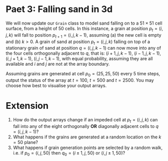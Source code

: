 # Paet 3: Falling sand in 3d
We will now update our `Grain` class to model sand falling on to a $51 \times 51$ cell surface, from a height of $50$ cells. In this instance, a grain at position $p_t=(i, j, k)$ will fall to position $p_{t+1} = (i, j, k-1)$, assuming (a) the new cell is empty and (b) $k > 0$. A grain of sand at position $p_t=(i,j,k)$ falling on top of a stationary grain of sand at position $q=(i,j,k-1)$ can now move into any of the four cells orthogonally adjacent to $q$, that is: $(i+1,j,k-1)$, $(i-1, j, k-1)$, $(i, j+1, k-1)$, $(i, j-1, k-1)$, with equal probability, assuming they are all available and $i$ and $j$ are not at the array boundary.  

Assuming grains are generated at cell $p_0=(25, 25, 50)$ every 5 time steps, output the status of the array at $t=100$, $t=500$ and $t=2500$. You may choose how best to visualise your output arrays.

# Extension
1. How do the output arrays change if an impeded cell at $p_t = (i,j,k)$ can fall into any of the eight orthogonally **OR** diagonally adjacent cells to $q=(i,j,k-1)$?
2. What happens if the grains are generated at a random location on the $k=50$ plane?
3. What happens if grain generation points are selected by a random walk, i.e. if $p_0 = (i,j,50)$ then $q_0 = (i \pm 1, j, 50)$ or $(i, j \pm1, 50)$?
